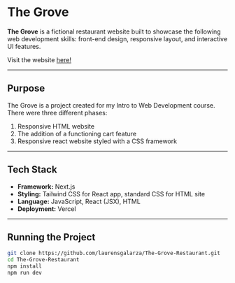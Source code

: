 # The Grove

**The Grove** is a fictional restaurant website built to showcase the following web development skills: front-end design, responsive layout, and interactive UI features.

Visit the website [here!](http://the-grove-restaurant.vercel.app)

---

## Purpose

The Grove is a project created for my Intro to Web Development course. There were three different phases: 

1. Responsive HTML website
2. The addition of a functioning cart feature
3. Responsive react website styled with a CSS framework

   
---

## Tech Stack

- **Framework:** Next.js
- **Styling:** Tailwind CSS for React app, standard CSS for HTML site
- **Language:** JavaScript, React (JSX), HTML
- **Deployment:** Vercel

---

## Running the Project

```bash
git clone https://github.com/laurensgalarza/The-Grove-Restaurant.git
cd The-Grove-Restaurant
npm install
npm run dev
